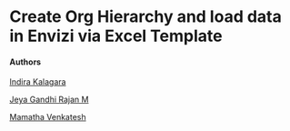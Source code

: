 # Create Org Hierarchy and load data in Envizi via Excel Template


#### Authors
 [Indira Kalagara](https://community.ibm.com/community/user/envirintel/people/indira-kumari-kalagara1)

 [Jeya Gandhi Rajan M](https://community.ibm.com/community/user/envirintel/people/jeya-gandhi-rajan-m1)

 [Mamatha Venkatesh](https://community.ibm.com/community/user/envirintel/network/members/profile?UserKey=813a3553-d5cc-4b76-9970-ed40f865cb31)

